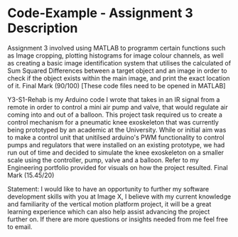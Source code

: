 # Code-Example - Assignment 3 Description
Assignment 3 involved using MATLAB to programm certain functions such as Image cropping, plotting histograms for image colour channels, as well as creating a basic image identification system that utilises the calculated of Sum Squared Differences between a target object and an image in order to check if the object exists within the main image, and print the exact location of it. Final Mark (90/100) [These code files need to be opened in MATLAB]

Y3-S1-Rehab is my Arduino code I wrote that takes in an IR signal from a remote in order to control a mini air pump and valve, that would regulate air coming into and out of a balloon. This project task required us to create a control mechanism for a pneumatic knee exoskeleton that was currently being prototyped by an academic at the University. While or initial aim was to make a control unit that unitilsed arduino's PWM functionality to control pumps and regulators that were installed on an existing prototype, we had run out of time and decided to simulate the knee exoskeleton on a smaller scale using the controller, pump, valve and a balloon. Refer to my Engineering portfolio provided for visuals on how the project resulted. Final Mark (15.45/20)

Statement: I would like to have an opportunity to further my software development skills with you at Image X, I believe with my current knowledge and familiarity of the vertical motion platform project, it will be a great learning experience which can also help assist advancing the project further on. If there are more questions or insights needed from me feel free to email.
